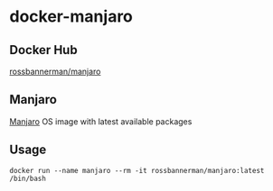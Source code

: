 # docker-manjaro

## Docker Hub
[rossbannerman/manjaro](https://hub.docker.com/r/rossbannerman/manjaro/)

## Manjaro
[Manjaro](https://manjaro.org/) OS image with latest available packages

## Usage
`docker run --name manjaro --rm -it rossbannerman/manjaro:latest /bin/bash`
